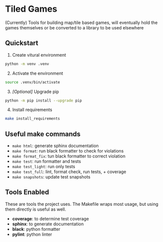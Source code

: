 # Tiled Games

(Currently) Tools for building map/tile based games,
will eventually hold the games themselves or be converted
to a library to be used elsewhere

## Quickstart
1. Create vitural environment
```bash
python -m venv .venv
```
2. Activate the environment 
```bash
source .venv/bin/activate
```
3. _[Optional]_ Upgrade pip 
```bash
python -m pip install --upgrade pip
```
4. Install requirements 
```bash
make install_requirements
```

## Useful make commands

- `make html`: generate sphinx documentation
- `make format`: run black formatter to check for violations
- `make format_fix`: tun black formatter to correct violation
- `make test`: run formatter and tests
- `make test_light`: run only tests
- `make test_full`: lint, format check, run tests, + coverage
- `make snapshots`: update test snapshots


## Tools Enabled

These are tools the project uses. The Makefile wraps most usage, but using them
directly is useful as well.

- __coverage__: to determine test coverage
- __sphinx__: to generate documentation
- __black__: python formatter
- __pylint__: python linter
